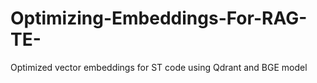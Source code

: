 # Optimizing-Embeddings-For-RAG-TE-
Optimized vector embeddings for ST code using Qdrant and BGE model 
